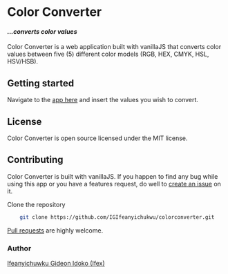 # Color Converter

#### _...converts color values_

Color Converter is a web application built with vanillaJS that converts color values between five (5) different color models (RGB, HEX, CMYK, HSL, HSV/HSB).


## Getting started

Navigate to the [app here](https://colorconverter.surge.sh) and insert the values you wish to convert.


## License

Color Converter is open source licensed under the MIT license.

## Contributing

Color Converter is built with vanillaJS. If you happen to find any bug while using this app or you have a features request, do well to [create an issue](https://github.com/IGIfeanyichukwu/colorconverter/issues) on it.

Clone the repository 

```bash
    git clone https://github.com/IGIfeanyichukwu/colorconverter.git
```

[Pull requests](https://github.com/IGIfeanyichukwu/colorconverter/pulls) are highly welcome.


### Author
[Ifeanyichuwku Gideon Idoko (Ifex)](https://ig-ifex.netlify.app)